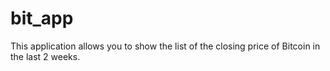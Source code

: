 # bit_app
This application allows you to show the list of the closing price of Bitcoin in the last 2 weeks.
